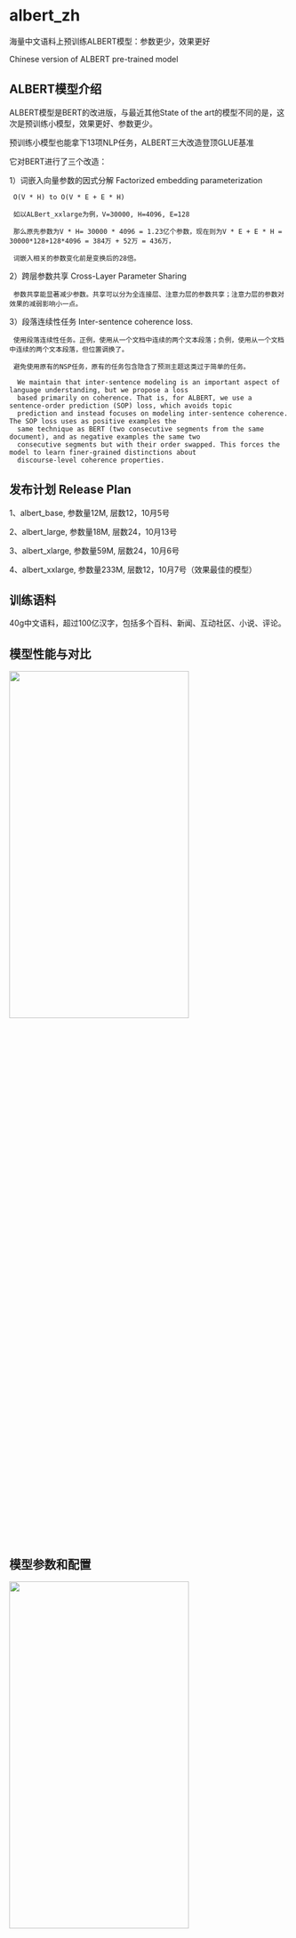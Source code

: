 # albert_zh
海量中文语料上预训练ALBERT模型：参数更少，效果更好

Chinese version of ALBERT pre-trained model

ALBERT模型介绍
-----------------------------------------------
ALBERT模型是BERT的改进版，与最近其他State of the art的模型不同的是，这次是预训练小模型，效果更好、参数更少。

预训练小模型也能拿下13项NLP任务，ALBERT三大改造登顶GLUE基准

它对BERT进行了三个改造：

1）词嵌入向量参数的因式分解 Factorized embedding parameterization
   
     O(V * H) to O(V * E + E * H)
     
     如以ALBert_xxlarge为例，V=30000, H=4096, E=128
       
     那么原先参数为V * H= 30000 * 4096 = 1.23亿个参数，现在则为V * E + E * H = 30000*128+128*4096 = 384万 + 52万 = 436万，
       
     词嵌入相关的参数变化前是变换后的28倍。


2）跨层参数共享 Cross-Layer Parameter Sharing

     参数共享能显著减少参数。共享可以分为全连接层、注意力层的参数共享；注意力层的参数对效果的减弱影响小一点。

3）段落连续性任务 Inter-sentence coherence loss.
     
     使用段落连续性任务。正例，使用从一个文档中连续的两个文本段落；负例，使用从一个文档中连续的两个文本段落，但位置调换了。
     
     避免使用原有的NSP任务，原有的任务包含隐含了预测主题这类过于简单的任务。

      We maintain that inter-sentence modeling is an important aspect of language understanding, but we propose a loss 
      based primarily on coherence. That is, for ALBERT, we use a sentence-order prediction (SOP) loss, which avoids topic 
      prediction and instead focuses on modeling inter-sentence coherence. The SOP loss uses as positive examples the 
      same technique as BERT (two consecutive segments from the same document), and as negative examples the same two 
      consecutive segments but with their order swapped. This forces the model to learn finer-grained distinctions about
      discourse-level coherence properties. 

发布计划 Release Plan
-----------------------------------------------
1、albert_base, 参数量12M, 层数12，10月5号

2、albert_large, 参数量18M, 层数24，10月13号

3、albert_xlarge, 参数量59M, 层数24，10月6号

4、albert_xxlarge, 参数量233M, 层数12，10月7号（效果最佳的模型）

训练语料
-----------------------------------------------
40g中文语料，超过100亿汉字，包括多个百科、新闻、互动社区、小说、评论。

模型性能与对比
-----------------------------------------------       
<img src="https://github.com/brightmart/albert_zh/blob/master/resources/albert_performance.jpeg"  width="80%" height="40%" />


模型参数和配置
-----------------------------------------------
<img src="https://github.com/brightmart/albert_zh/blob/master/resources/albert_configuration.jpeg"  width="80%" height="40%" />

代码实现
-----------------------------------------------
通过运行以下命令测试主要的改进点，包括词嵌入向量参数的因式分解、跨层参数共享、段落连续性任务等。

    python test_changes.py

Reference
-----------------------------------------------
1、<a href="https://openreview.net/pdf?id=H1eA7AEtvS">ALBERT: A Lite BERT For Self-Supervised Learning Of Language Representations</a>

2、<a href="http://baijiahao.baidu.com/s?id=1645712785366950083&wfr=spider&for=pc">预训练小模型也能拿下13项NLP任务，ALBERT三大改造登顶GLUE基准</a>

3、<a href="https://arxiv.org/pdf/1810.04805.pdf">BERT: Pre-training of Deep Bidirectional Transformers for Language Understanding</a>

4、<a href="https://arxiv.org/abs/1907.10529">SpanBERT: Improving Pre-training by Representing and Predicting Spans</a>



